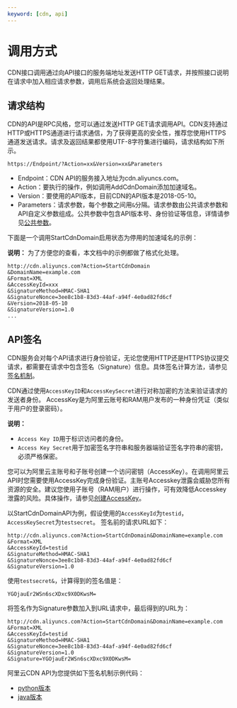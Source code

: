 ```yaml
---
keyword: [cdn, api]
---
```


# 调用方式

CDN接口调用通过向API接口的服务端地址发送HTTP GET请求，并按照接口说明在请求中加入相应请求参数，调用后系统会返回处理结果。

## 请求结构

CDN的API是RPC风格，您可以通过发送HTTP GET请求调用API。CDN支持通过HTTP或HTTPS通道进行请求通信，为了获得更高的安全性，推荐您使用HTTPS通道发送请求。请求及返回结果都使用UTF-8字符集进行编码，请求结构如下所示。

```
https://Endpoint/?Action=xx&Version=xx&Parameters
```

-   Endpoint：CDN API的服务接入地址为cdn.aliyuncs.com。
-   Action：要执行的操作，例如调用AddCdnDomain添加加速域名。
-   Version：要使用的API版本，目前CDN的API版本是2018-05-10。
-   Parameters：请求参数，每个参数之间用`&`分隔。请求参数由公共请求参数和API自定义参数组成。公共参数中包含API版本号、身份验证等信息，详情请参见[公共参数](/cn.zh-CN/新版API参考/公共参数.md)。

下面是一个调用StartCdnDomain启用状态为停用的加速域名的示例：

**说明：** 为了方便您的查看，本文档中的示例都做了格式化处理。

```
http://cdn.aliyuncs.com?Action=StartCdnDomain
&DomainName=example.com
&Format=XML
&AccessKeyId=xxx
&SignatureMethod=HMAC-SHA1
&SignatureNonce=3ee8c1b8-83d3-44af-a94f-4e0ad82fd6cf
&Version=2018-05-10
&SignatureVersion=1.0
...
```

## API签名

CDN服务会对每个API请求进行身份验证，无论您使用HTTP还是HTTPS协议提交请求，都需要在请求中包含签名（Signature）信息。具体签名计算方法，请参见[签名机制](/cn.zh-CN/新版API参考/签名机制.md)。

CDN通过使用`AccessKeyID`和`AccessKeySecret`进行对称加密的方法来验证请求的发送者身份。 AccessKey是为阿里云账号和RAM用户发布的一种身份凭证（类似于用户的登录密码）。

**说明：**

-   `Access Key ID`用于标识访问者的身份。
-   `Access Key Secret`用于加密签名字符串和服务器端验证签名字符串的密钥，必须严格保密。

您可以为阿里云主账号和子账号创建一个访问密钥（AccessKey）。在调用阿里云API时您需要使用AccessKey完成身份验证。主账号Accesskey泄露会威胁您所有资源的安全。建议您使用子账号（RAM用户）进行操作，可有效降低Accesskey泄露的风险。具体操作，请参见[创建AccessKey]()。

以StartCdnDomainAPI为例，假设使用的`AccessKeyId`为`testid`， `AccessKeySecret`为`testsecret`。 签名前的请求URL如下：

```
http://cdn.aliyuncs.com?Action=StartCdnDomain&DomainName=example.com
&Format=XML
&AccessKeyId=testid
&SignatureMethod=HMAC-SHA1
&SignatureNonce=3ee8c1b8-83d3-44af-a94f-4e0ad82fd6cf
&SignatureVersion=1.0
```

使用`testsecret&`，计算得到的签名值是：

```
YGOjauEr2WSn6scXDxc9X0DKwsM=
```

将签名作为Signature参数加入到URL请求中，最后得到的URL为：

```
http://cdn.aliyuncs.com?Action=StartCdnDomain&DomainName=example.com
&Format=XML
&AccessKeyId=testid
&SignatureMethod=HMAC-SHA1
&SignatureNonce=3ee8c1b8-83d3-44af-a94f-4e0ad82fd6cf
&SignatureVersion=1.0
&Signature=YGOjauEr2WSn6scXDxc9X0DKwsM=
```

阿里云CDN API为您提供如下签名机制示例代码：

-   [python版本](https://docs-aliyun.cn-hangzhou.oss.aliyun-inc.com/assets/attach/109895/cn_zh/1561514315115/cdn-api.zip)
-   [java版本](https://docs-aliyun.cn-hangzhou.oss.aliyun-inc.com/assets/attach/109895/cn_zh/1561514338764/SignatureUtils.java)

